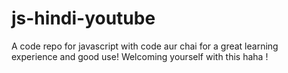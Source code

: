 # js-hindi-youtube
A code repo for javascript with code aur chai for a great learning experience and good use! Welcoming yourself with this haha !
